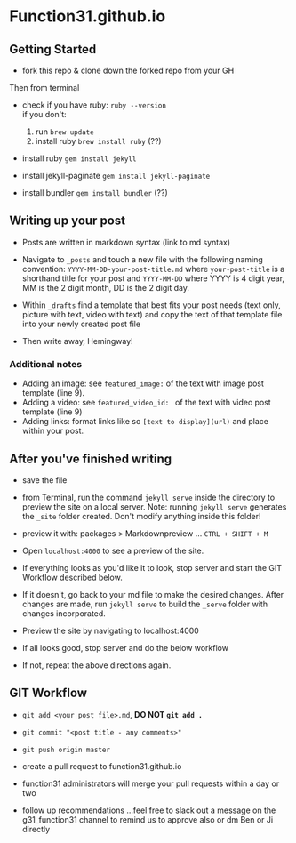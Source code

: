 # Function31.github.io
## Getting Started
* fork this repo & clone down the forked repo from your GH

Then from terminal

* check if you have ruby: `ruby --version`  
  if you don't:
    1. run `brew update`
    2. install ruby `brew install ruby` (??)

* install ruby `gem install jekyll`
* install jekyll-paginate `gem install jekyll-paginate`
* install bundler `gem install bundler`  (??)

## Writing up your post
* Posts are written in markdown syntax (link to md syntax)
* Navigate to `_posts` and touch a new file with the following naming convention: `YYYY-MM-DD-your-post-title.md` where `your-post-title` is a shorthand title for your post and `YYYY-MM-DD` where YYYY is 4 digit year, MM is the 2 digit month, DD is the 2 digit day.

* Within `_drafts` find a template that best fits your post needs (text only, picture with text, video with text) and copy the text of that template file into your newly created post file

* Then write away, Hemingway!

### Additional notes
- Adding an image: see `featured_image:` of the text with image post template (line 9).
- Adding a video: see `featured_video_id: ` of the text with video post template (line 9)
- Adding links: format links like so `[text to display](url)` and place within your post.


## After you've finished writing

* save the file
* from Terminal, run the command `jekyll serve` inside the directory to preview the site on a local server.
Note: running `jekyll serve` generates the `_site` folder created. Don't modify anything inside this folder!
* preview it with: packages > Markdownpreview ... `CTRL + SHIFT + M`
* Open `localhost:4000` to see a preview of the site.

* If everything looks as you'd like it to look, stop server and start the GIT Workflow described  below.
* If it doesn't, go back to your md file to make the desired changes. After changes are made, run `jekyll serve` to build the `_serve` folder with changes incorporated.
* Preview the site by navigating to localhost:4000
* If all looks good, stop server and do the below workflow
* If not, repeat the above directions again.

## GIT Workflow
* `git add <your post file>.md`, **DO NOT `git add .`**
* `git commit "<post title - any comments>"`
* `git push origin master`
* create a pull request to function31.github.io

* function31 administrators will merge your pull requests within a day or two
* follow up recommendations
...feel free to slack out a message on the g31_function31 channel to remind us to approve also or dm Ben or Ji directly
